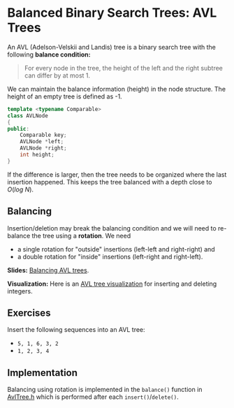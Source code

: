 # Balanced Binary Search Trees: AVL Trees

An AVL (Adelson-Velskii and Landis) tree is a binary search tree with the following **balance condition:**

> For every node in the tree, the height of the left and the right subtree can
differ by at most 1.

We can maintain the balance information (height) in the node structure. The height of an empty tree is defined as -1.

```cpp
template <typename Comparable>
class AVLNode
{
public:
    Comparable key;
    AVLNode *left;
    AVLNode *right;
    int height;
}
```

If the difference is larger, then the tree needs to be organized where the 
last insertion happened.
This keeps the tree balanced with a depth close to $O(log\ N)$.


## Balancing

Insertion/deletion may break the balancing condition and we will need to re-balance the tree using a **rotation**. 
We need 

* a single rotation for "outside" insertions (left-left and right-right) and 
* a double rotation for "inside" insertions (left-right and right-left).

**Slides:** [Balancing AVL trees](https://github.com/mhahsler/CS2341/blob/main/Chapter4_Trees/slides/AVL_trees.pdf).

**Visualization:** Here is an [AVL tree visualization](https://www.cs.usfca.edu/~galles/visualization/AVLtree.html) for inserting and deleting integers.


## Exercises
Insert the following sequences into an AVL tree:

* `5, 1, 6, 3, 2`
* `1, 2, 3, 4`


## Implementation
Balancing using rotation is implemented in the `balance()` function in [AvlTree.h](AvlTree.h) which is performed after each `insert()`/`delete()`.
